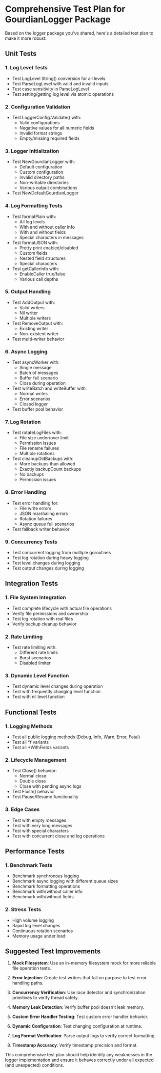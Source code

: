 # Comprehensive Test Plan for GourdianLogger Package

Based on the logger package you've shared, here's a detailed test plan to make it more robust:

## Unit Tests

### 1. Log Level Tests
- Test LogLevel String() conversion for all levels
- Test ParseLogLevel with valid and invalid inputs
- Test case sensitivity in ParseLogLevel
- Test setting/getting log level via atomic operations

### 2. Configuration Validation
- Test LoggerConfig.Validate() with:
  - Valid configurations
  - Negative values for all numeric fields
  - Invalid format strings
  - Empty/missing required fields

### 3. Logger Initialization
- Test NewGourdianLogger with:
  - Default configuration
  - Custom configuration
  - Invalid directory paths
  - Non-writable directories
  - Various output combinations
- Test NewDefaultGourdianLogger

### 4. Log Formatting Tests
- Test formatPlain with:
  - All log levels
  - With and without caller info
  - With and without fields
  - Special characters in messages
- Test formatJSON with:
  - Pretty print enabled/disabled
  - Custom fields
  - Nested field structures
  - Special characters
- Test getCallerInfo with:
  - EnableCaller true/false
  - Various call depths

### 5. Output Handling
- Test AddOutput with:
  - Valid writers
  - Nil writer
  - Multiple writers
- Test RemoveOutput with:
  - Existing writer
  - Non-existent writer
- Test multi-writer behavior

### 6. Async Logging
- Test asyncWorker with:
  - Single message
  - Batch of messages
  - Buffer full scenario
  - Close during operation
- Test writeBatch and writeBuffer with:
  - Normal writes
  - Error scenarios
  - Closed logger
- Test buffer pool behavior

### 7. Log Rotation
- Test rotateLogFiles with:
  - File size under/over limit
  - Permission issues
  - File rename failures
  - Multiple rotations
- Test cleanupOldBackups with:
  - More backups than allowed
  - Exactly backupCount backups
  - No backups
  - Permission issues

### 8. Error Handling
- Test error handling for:
  - File write errors
  - JSON marshaling errors
  - Rotation failures
  - Async queue full scenarios
- Test fallback writer behavior

### 9. Concurrency Tests
- Test concurrent logging from multiple goroutines
- Test log rotation during heavy logging
- Test level changes during logging
- Test output changes during logging

## Integration Tests

### 1. File System Integration
- Test complete lifecycle with actual file operations
- Verify file permissions and ownership
- Test log rotation with real files
- Verify backup cleanup behavior

### 2. Rate Limiting
- Test rate limiting with:
  - Different rate limits
  - Burst scenarios
  - Disabled limiter

### 3. Dynamic Level Function
- Test dynamic level changes during operation
- Test with frequently changing level function
- Test with nil level function

## Functional Tests

### 1. Logging Methods
- Test all public logging methods (Debug, Info, Warn, Error, Fatal)
- Test all *f variants
- Test all *WithFields variants

### 2. Lifecycle Management
- Test Close() behavior:
  - Normal close
  - Double close
  - Close with pending async logs
- Test Flush() behavior
- Test Pause/Resume functionality

### 3. Edge Cases
- Test with empty messages
- Test with very long messages
- Test with special characters
- Test with concurrent close and log operations

## Performance Tests

### 1. Benchmark Tests
- Benchmark synchronous logging
- Benchmark async logging with different queue sizes
- Benchmark formatting operations
- Benchmark with/without caller info
- Benchmark with/without fields

### 2. Stress Tests
- High volume logging
- Rapid log level changes
- Continuous rotation scenarios
- Memory usage under load

## Suggested Test Improvements

1. **Mock Filesystem**: Use an in-memory filesystem mock for more reliable file operation tests.

2. **Error Injection**: Create test writers that fail on purpose to test error handling paths.

3. **Concurrency Verification**: Use race detector and synchronization primitives to verify thread safety.

4. **Memory Leak Detection**: Verify buffer pool doesn't leak memory.

5. **Custom Error Handler Testing**: Test custom error handler behavior.

6. **Dynamic Configuration**: Test changing configuration at runtime.

7. **Log Format Verification**: Parse output logs to verify correct formatting.

8. **Timestamp Accuracy**: Verify timestamp precision and format.

This comprehensive test plan should help identify any weaknesses in the logger implementation and ensure it behaves correctly under all expected (and unexpected) conditions.